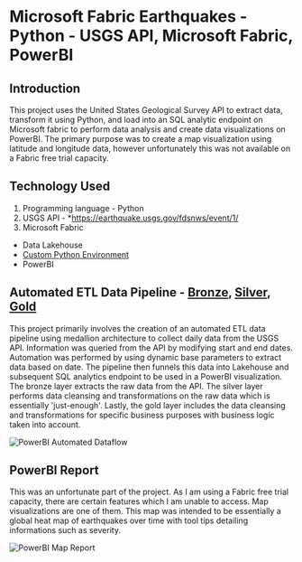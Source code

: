 # Microsoft Fabric Earthquakes - Python - USGS API, Microsoft Fabric, PowerBI

## Introduction
This project uses the United States Geological Survey API to extract data, transform it using Python, and load into an SQL analytic endpoint on Microsoft fabric to perform data analysis and create data visualizations on PowerBI. The primary purpose was to create a map visualization using latitude and longitude data, however unfortunately this was not available on a Fabric free trial capacity. 

## Technology Used
1. Programming language - Python
2. USGS API - *https://earthquake.usgs.gov/fdsnws/event/1/
3. Microsoft Fabric
  - Data Lakehouse
  - [Custom Python Environment](https://github.com/TAtnip/portfolio/blob/7e2f106231b67ed0889d87382c93c57845cc69e0/Microsoft%20Fabric%20Earthquakes/Python%20environment.png)
  - PowerBI

## Automated ETL Data Pipeline - [Bronze](https://github.com/TAtnip/portfolio/blob/03e81f22bea3e894f7bc5483a3ed76a6fe5d8901/Microsoft%20Fabric%20Earthquakes/Bronze%20Layer.ipynb), [Silver](https://github.com/TAtnip/portfolio/blob/4596bc49b6834a61ddbb8d9d0cae5b89930367b5/Microsoft%20Fabric%20Earthquakes/Silver%20layer.ipynb), [Gold](https://github.com/TAtnip/portfolio/blob/e564ade9a69d22fb8ad7b5a378c8010ed975d0de/Microsoft%20Fabric%20Earthquakes/Gold%20Layer.ipynb)
This project primarily involves the creation of an automated ETL data pipeline using medallion architecture to collect daily data from the USGS API. Information was queried from the API by modifying start and end dates. Automation was performed by using dynamic base parameters to extract data based on date. The pipeline then funnels this data into Lakehouse and subsequent SQL analytics endpoint to be used in a PowerBI visualization. The bronze layer extracts the raw data from the API. The silver layer performs data cleansing and transformations on the raw data which is essentially 'just-enough'. Lastly, the gold layer includes the data cleansing and transformations for specific business purposes with business logic taken into account. 

![PowerBI Automated Dataflow](https://github.com/user-attachments/assets/847fecd8-d2c9-42db-a2df-fba07445a14b)


## PowerBI Report
This was an unfortunate part of the project. As I am using a Fabric free trial capacity, there are certain features which I am unable to access. Map visualizations are one of them. This map was intended to be essentially a global heat map of earthquakes over time with tool tips detailing informations such as severity. 

![PowerBI Map Report](https://github.com/user-attachments/assets/5b363784-33a9-4cf9-83cd-3dc27d55f21c)


